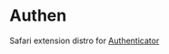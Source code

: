 # Authen

Safari extension distro for [Authenticator](https://github.com/Authenticator-Extension/Authenticator) 